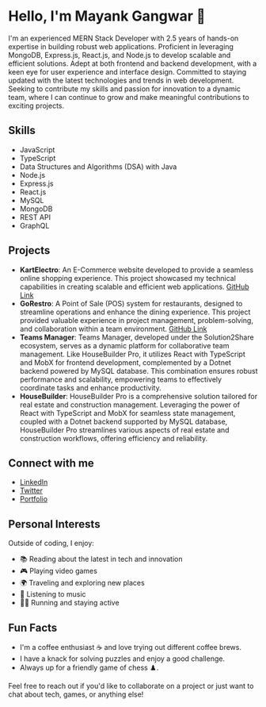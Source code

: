 # Hello, I'm Mayank Gangwar 👋

I'm an experienced MERN Stack Developer with 2.5 years of hands-on expertise in building robust web applications. Proficient in leveraging MongoDB, Express.js, React.js, and Node.js to develop scalable and efficient solutions. Adept at both frontend and backend development, with a keen eye for user experience and interface design. Committed to staying updated with the latest technologies and trends in web development. Seeking to contribute my skills and passion for innovation to a dynamic team, where I can continue to grow and make meaningful contributions to exciting projects.

## Skills
- JavaScript
- TypeScript
- Data Structures and Algorithms (DSA) with Java
- Node.js
- Express.js
- React.js
- MySQL
- MongoDB
- REST API
- GraphQL

## Projects
- **KartElectro**: An E-Commerce website developed to provide a seamless online shopping experience. This project showcased my technical capabilities in creating scalable and efficient web applications. [GitHub Link](https://github.com/Mayankgangwr/kartElectroFrontEnd)
- **GoRestro**: A Point of Sale (POS) system for restaurants, designed to streamline operations and enhance the dining experience. This project provided valuable experience in project management, problem-solving, and collaboration within a team environment. [GitHub Link](https://github.com/Mayankgangwr/gorestro)
- **Teams Manager**: Teams Manager, developed under the Solution2Share ecosystem, serves as a dynamic platform for collaborative team management. Like HouseBuilder Pro, it utilizes React with TypeScript and MobX for frontend development, complemented by a Dotnet backend powered by MySQL database. This combination ensures robust performance and scalability, empowering teams to effectively coordinate tasks and enhance productivity.
- **HouseBuilder**: HouseBuilder Pro is a comprehensive solution tailored for real estate and construction management. Leveraging the power of React with TypeScript and MobX for seamless state management, coupled with a Dotnet backend supported by MySQL database, HouseBuilder Pro streamlines various aspects of real estate and construction workflows, offering efficiency and reliability.


## Connect with me
- [LinkedIn](https://linkedin.com/in/mayank-gangwar-1443831b7)
- [Twitter](https://x.com/PrinceKurmi99?t=0jtlF-cr5uQTE4G20bjdgQ&s=31)
- [Portfolio](https://yourportfolio.com)

## Personal Interests
Outside of coding, I enjoy:
- 📚 Reading about the latest in tech and innovation
- 🎮 Playing video games
- 🌍 Traveling and exploring new places
- 🎵 Listening to music
- 🏃‍♂️ Running and staying active

## Fun Facts
- I'm a coffee enthusiast ☕ and love trying out different coffee brews.
- I have a knack for solving puzzles and enjoy a good challenge.
- Always up for a friendly game of chess ♟️.

Feel free to reach out if you'd like to collaborate on a project or just want to chat about tech, games, or anything else!
